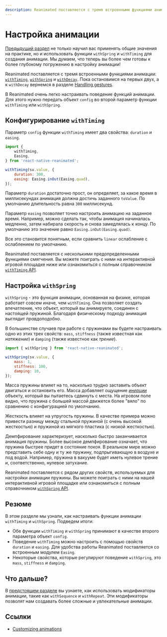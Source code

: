 ```yaml
---
description: Reanimated поставляется с тремя встроенными функциями анимации withTiming, withSpring и withDecay
---
```


# Настройка анимации

[Предыдущий раздел](animating-styles-and-props.md) не только научил вас применять общие значения на практике, но и использовать функции `withSpring` и `withTiming` для создания анимации. Мы думаем, что теперь вы более чем готовы к более глубокому погружению в настройку анимации!

Reanimated поставляется с тремя встроенными функциями анимации: [`withTiming`](../animations/withTiming.md), [`withSpring`](../animations/withSpring.md) и [`withDecay`](../animations/withDecay.md). Пока остановимся на первых двух, а к `withDecay` вернемся в разделе [Handling gestures](handling-gestures.md).

В Reanimated очень легко настраивать поведение функций анимации. Для этого нужно передать объект `config` во второй параметр функции `withTiming` или `withSpring`.

## Конфигурирование `withTiming`

Параметр `config` функции `withTiming` имеет два свойства: `duration` и `easing`.

```js
import {
    withTiming,
    Easing,
} from 'react-native-reanimated';

withTiming(sv.value, {
    duration: 300,
    easing: Easing.inOut(Easing.quad),
});
```

Параметр `duration` достаточно прост, он определяет, за какое время в миллисекундах анимация должна достичь заданного `toValue`. По умолчанию длительность равна `300` миллисекунд.

Параметр `easing` позволяет точно настроить анимацию на заданное время. Например, можно сделать так, чтобы анимация начиналась медленно, затем набирала скорость и снова замедлялась к концу. По умолчанию это значение равно `Easing.inOut(Easing.quad)`.

Все это становится понятным, если сравнить `linear` ослабление с ослаблением по умолчанию.

Reanimated поставляется с несколькими предопределенными функциями смягчения. Вы можете поиграть с ними на интерактивной игровой площадке ниже или ознакомиться с полным справочником [`withTiming` API](../animations/withTiming.md).

## Настройка `withSpring`

`withSpring` - это функция анимации, основанная на физике, которая работает совсем иначе, чем `withTiming`. Она позволяет создать впечатление, что объект, который вы анимируете, соединен с настоящей пружиной. Благодаря физическому подходу анимация выглядит _правдоподобно_.

В большинстве случаев при работе с пружинами вы будете настраивать одно из этих трех свойств: `mass`, `stiffness` (также известная как _натяжение_) и `damping` (также известное как _трение_).

```js
import { withSpring } from 'react-native-reanimated';

withSpring(sv.value, {
    mass: 1,
    stiffness: 100,
    damping: 10,
});
```

Масса пружины влияет на то, насколько трудно заставить объект двигаться и остановить его. Масса добавляет ощущение [_инерции_](https://youtu.be/qBjmO8w-QqU?t=22) объекту, который вы пытаетесь сдвинуть с места. На игровом поле видно, что пружина с большей массой движется более "вяло" по сравнению с конфигурацией по умолчанию.

Жесткость влияет на упругость пружины. В качестве примера можно привести разницу между стальной пружиной (с очень высокой жесткостью) и пружиной из мягкого пластика (с низкой жесткостью).

Демпфирование характеризует, насколько быстро заканчивается анимация пружины. Более высокое демпфирование означает, что пружина быстрее придет в состояние покоя. В реальном мире можно представить себе одну и ту же пружину, подпрыгивающую в воздухе и под водой. Например, пружина в вакууме будет иметь нулевое трение и, соответственно, нулевое затухание.

Reanimated поставляется с рядом других свойств, используемых для настройки анимации пружины. Вы можете поиграть с ними на нашей интерактивной игровой площадке или ознакомиться с полным справочником [`withSpring` API](../animations/withSpring.md).

## Резюме

В этом разделе мы узнали, как настраивать функции анимации `withTiming` и `withSpring`. Подведем итоги:

-   Обе функции `withTiming` и `withSpring` принимают в качестве второго параметра объект `config`.
-   Поведение `withTiming` можно настроить с помощью свойств `duration` и `easing`. Для удобства работы Reanimated поставляется со встроенным модулем `Easing`.
-   Некоторые свойства, которые регулируют поведение `withSpring`, это `mass`, `stiffness` и `damping`.

## Что дальше?

В [предстоящем разделе](applying-modifiers.md) вы узнаете, как использовать модификаторы анимации, такие как `withSequence` и `withRepeat`. Эти модификаторы позволят нам создавать более сложные и увлекательные анимации.

## Ссылки

-   [Customizing animations](https://docs.swmansion.com/react-native-reanimated/docs/fundamentals/customizing-animation/)
